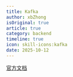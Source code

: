 ```yaml
---
title: Kafka
author: xbZhong
isOriginal: true
article: true
category: backend
timeline: true
icon: skill-icons:kafka
date: 2025-10-12
---
```

[官方文档](https://docs.confluent.io/kafka/overview.html)